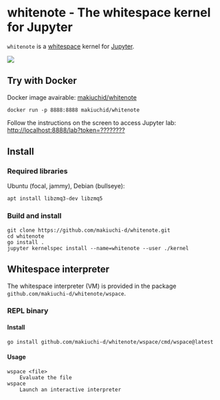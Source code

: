 whitenote - The whitespace kernel for Jupyter
=============================================

`whitenote` is a [whitespace](https://web.archive.org/web/20150523181043/http://compsoc.dur.ac.uk/whitespace/index.php) kernel for [Jupyter](https://jupyter.org/).

![](jupyter.gif)

## Try with Docker

Docker image avairable: [makiuchid/whitenote](https://hub.docker.com/r/makiuchid/whitenote)

```
docker run -p 8888:8888 makiuchid/whitenote
```

Follow the instructions on the screen to access Jupyter lab:
[http://localhost:8888/lab?token=????????](http://localhost:8888/)

## Install

### Required libraries

Ubuntu (focal, jammy), Debian (bullseye):
```
apt install libzmq3-dev libzmq5
```

### Build and install

```
git clone https://github.com/makiuchi-d/whitenote.git
cd whitenote
go install .
jupyter kernelspec install --name=whitenote --user ./kernel
```

## Whitespace interpreter

The whitespace interpreter (VM) is provided in the package `github.com/makiuchi-d/whitenote/wspace`.

### REPL binary

#### Install

```
go install github.com/makiuchi-d/whitenote/wspace/cmd/wspace@latest
```

#### Usage

```
wspace <file>
    Evaluate the file
wspace
    Launch an interactive interpreter
```
